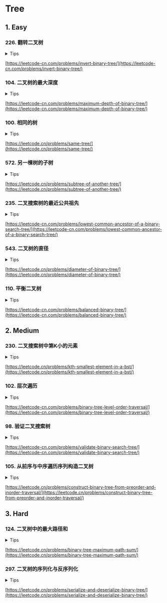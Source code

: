 # Tree

## 1. Easy

### 226. 翻转二叉树

<details>
<summary>Tips</summary>

1. 先换左右就是先序遍历
2. 后换就是后序遍历

</details>

[https://leetcode-cn.com/problems/invert-binary-tree/](https://leetcode-cn.com/problems/invert-binary-tree/)

### 104. 二叉树的最大深度

<details>
<summary>Tips</summary>

1. 可以用参数变量,这样就是先计数
2. 也可以不用参数变量这样是叶子节点返回计数

</details>

[https://leetcode-cn.com/problems/maximum-depth-of-binary-tree/](https://leetcode-cn.com/problems/maximum-depth-of-binary-tree/)

### 100. 相同的树

<details>
<summary>Tips</summary>

1. 比较自己和子树

</details>

[https://leetcode.cn/problems/same-tree/](https://leetcode.cn/problems/same-tree/)

### 572. 另一棵树的子树

<details>
<summary>Tips</summary>

1. 子树不是子结构,子树要求相等,所以要么本身是subRoot要么左或右是subRoot
2. 比较相等参考100题

</details>

[https://leetcode.cn/problems/subtree-of-another-tree/](https://leetcode.cn/problems/subtree-of-another-tree/)

### 235. 二叉搜索树的最近公共祖先

<details>
<summary>Tips</summary>

1. 利用l < root < r的性质
2. 根>p和q,说明在左子树中
3. 根<p和q,说明在右子树
4. 说明一边一个或者是当前是p和q之一
5. 建议看下236

</details>

[https://leetcode-cn.com/problems/lowest-common-ancestor-of-a-binary-search-tree/](https://leetcode-cn.com/problems/lowest-common-ancestor-of-a-binary-search-tree/)

### 543. 二叉树的直径

<details>
<summary>Tips</summary>

1. 后续遍历,一个路径=左路径+右路径+1(当前节点)
2. 但是父节点只能使用左路径或右路径+1(当前节点)

</details>

[https://leetcode.cn/problems/diameter-of-binary-tree/](https://leetcode.cn/problems/diameter-of-binary-tree/)

### 110. 平衡二叉树

<details>
<summary>Tips</summary>

1. 后续遍历
2. 每次比较左右的高度如果绝对值差>1了就将答案改为false
3. 返回左右高度的较大值

</details>

[https://leetcode-cn.com/problems/balanced-binary-tree/](https://leetcode-cn.com/problems/balanced-binary-tree/)

## 2. Medium

### 230. 二叉搜索树中第K小的元素

<details>
<summary>Tips</summary>

1. 中序遍历计数即可

</details>

[https://leetcode.cn/problems/kth-smallest-element-in-a-bst/](https://leetcode.cn/problems/kth-smallest-element-in-a-bst/)

### 102. 层次遍历

<details>
<summary>Tips</summary>

1. 用queue

</details>

[https://leetcode-cn.com/problems/binary-tree-level-order-traversal/](https://leetcode-cn.com/problems/binary-tree-level-order-traversal/)

### 98. 验证二叉搜索树

<details>
<summary>Tips</summary>

1. 中序遍历,记录上个根节点的值即可
2. 当前节点一定 > 上个节点

</details>

[https://leetcode-cn.com/problems/validate-binary-search-tree/](https://leetcode-cn.com/problems/validate-binary-search-tree/)

### 105. 从前序与中序遍历序列构造二叉树

<details>
<summary>Tips</summary>

1. 用前序的节点去中序进行切分左右
2. 给前序计数++,作为当前节点
3. 可以用Map存下中序的index加快遍历
4. 可以看下106

</details>

[https://leetcode.cn/problems/construct-binary-tree-from-preorder-and-inorder-traversal/](https://leetcode.cn/problems/construct-binary-tree-from-preorder-and-inorder-traversal/)

## 3. Hard

### 124. 二叉树中的最大路径和

<details>
<summary>Tips</summary>

1. 后续遍历3选2(root+l或者root+r)

</details>


[https://leetcode.cn/problems/binary-tree-maximum-path-sum/](https://leetcode.cn/problems/binary-tree-maximum-path-sum/)

### 297. 二叉树的序列化与反序列化

<details>
<summary>Tips</summary>

1. 前序遍历
2. 将NULL和和分隔符,编码进字符串即可

</details>

[https://leetcode.cn/problems/serialize-and-deserialize-binary-tree/](https://leetcode.cn/problems/serialize-and-deserialize-binary-tree/)